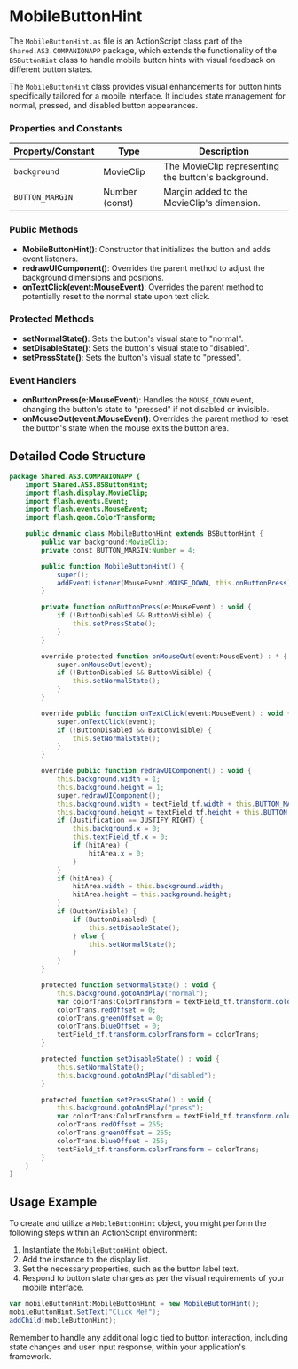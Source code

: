 ---
---
# MobileButtonHint
The `MobileButtonHint.as` file is an ActionScript class part of the `Shared.AS3.COMPANIONAPP` package, which extends the functionality of the `BSButtonHint` class to handle mobile button hints with visual feedback on different button states.

The `MobileButtonHint` class provides visual enhancements for button hints specifically tailored for a mobile interface.
It includes state management for normal, pressed, and disabled button appearances.


### Properties and Constants

| **Property/Constant** | **Type**       | **Description**                                    |
|-----------------------|----------------|----------------------------------------------------|
| `background`          | MovieClip      | The MovieClip representing the button's background. |
| `BUTTON_MARGIN`       | Number (const) | Margin added to the MovieClip's dimension.         |

### Public Methods

- **MobileButtonHint()**: Constructor that initializes the button and adds event listeners.
- **redrawUIComponent()**: Overrides the parent method to adjust the background dimensions and positions.
- **onTextClick(event:MouseEvent)**: Overrides the parent method to potentially reset to the normal state upon text click.

### Protected Methods

- **setNormalState()**: Sets the button's visual state to "normal".
- **setDisableState()**: Sets the button's visual state to "disabled".
- **setPressState()**: Sets the button's visual state to "pressed".

### Event Handlers

- **onButtonPress(e:MouseEvent)**: Handles the `MOUSE_DOWN` event, changing the button's state to "pressed" if not disabled or invisible.
- **onMouseOut(event:MouseEvent)**: Overrides the parent method to reset the button's state when the mouse exits the button area.

## Detailed Code Structure
```actionscript
package Shared.AS3.COMPANIONAPP {
    import Shared.AS3.BSButtonHint;
    import flash.display.MovieClip;
    import flash.events.Event;
    import flash.events.MouseEvent;
    import flash.geom.ColorTransform;

    public dynamic class MobileButtonHint extends BSButtonHint {
        public var background:MovieClip;
        private const BUTTON_MARGIN:Number = 4;

        public function MobileButtonHint() {
            super();
            addEventListener(MouseEvent.MOUSE_DOWN, this.onButtonPress);
        }

        private function onButtonPress(e:MouseEvent) : void {
            if (!ButtonDisabled && ButtonVisible) {
                this.setPressState();
            }
        }

        override protected function onMouseOut(event:MouseEvent) : * {
            super.onMouseOut(event);
            if (!ButtonDisabled && ButtonVisible) {
                this.setNormalState();
            }
        }

        override public function onTextClick(event:MouseEvent) : void {
            super.onTextClick(event);
            if (!ButtonDisabled && ButtonVisible) {
                this.setNormalState();
            }
        }

        override public function redrawUIComponent() : void {
            this.background.width = 1;
            this.background.height = 1;
            super.redrawUIComponent();
            this.background.width = textField_tf.width + this.BUTTON_MARGIN;
            this.background.height = textField_tf.height + this.BUTTON_MARGIN;
            if (Justification == JUSTIFY_RIGHT) {
                this.background.x = 0;
                this.textField_tf.x = 0;
                if (hitArea) {
                    hitArea.x = 0;
                }
            }
            if (hitArea) {
                hitArea.width = this.background.width;
                hitArea.height = this.background.height;
            }
            if (ButtonVisible) {
                if (ButtonDisabled) {
                    this.setDisableState();
                } else {
                    this.setNormalState();
                }
            }
        }

        protected function setNormalState() : void {
            this.background.gotoAndPlay("normal");
            var colorTrans:ColorTransform = textField_tf.transform.colorTransform;
            colorTrans.redOffset = 0;
            colorTrans.greenOffset = 0;
            colorTrans.blueOffset = 0;
            textField_tf.transform.colorTransform = colorTrans;
        }

        protected function setDisableState() : void {
            this.setNormalState();
            this.background.gotoAndPlay("disabled");
        }

        protected function setPressState() : void {
            this.background.gotoAndPlay("press");
            var colorTrans:ColorTransform = textField_tf.transform.colorTransform;
            colorTrans.redOffset = 255;
            colorTrans.greenOffset = 255;
            colorTrans.blueOffset = 255;
            textField_tf.transform.colorTransform = colorTrans;
        }
    }
}
```

## Usage Example

To create and utilize a `MobileButtonHint` object, you might perform the following steps within an ActionScript environment:

1. Instantiate the `MobileButtonHint` object.
2. Add the instance to the display list.
3. Set the necessary properties, such as the button label text.
4. Respond to button state changes as per the visual requirements of your mobile interface.

```actionscript
var mobileButtonHint:MobileButtonHint = new MobileButtonHint();
mobileButtonHint.SetText("Click Me!");
addChild(mobileButtonHint);
```

Remember to handle any additional logic tied to button interaction, including state changes and user input response, within your application's framework.
